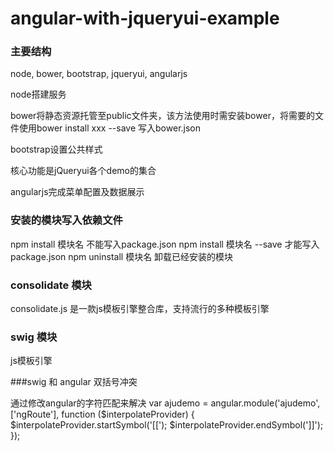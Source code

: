 angular-with-jqueryui-example
=============================
### 主要结构

node, bower, bootstrap, jqueryui, angularjs

node搭建服务  

bower将静态资源托管至public文件夹，该方法使用时需安装bower，将需要的文件使用bower install xxx --save 写入bower.json  

bootstrap设置公共样式  

核心功能是jQueryui各个demo的集合  

angularjs完成菜单配置及数据展示


### 安装的模块写入依赖文件

npm install 模块名 不能写入package.json
npm install 模块名 --save 才能写入package.json
npm uninstall 模块名 卸载已经安装的模块


### consolidate 模块

consolidate.js 是一款js模板引擎整合库，支持流行的多种模板引擎


### swig 模块

js模板引擎



###swig 和 angular 双括号冲突

通过修改angular的字符匹配来解决
var ajudemo = angular.module('ajudemo', ['ngRoute'], function ($interpolateProvider) {
	$interpolateProvider.startSymbol('[[');
	$interpolateProvider.endSymbol(']]');
});
